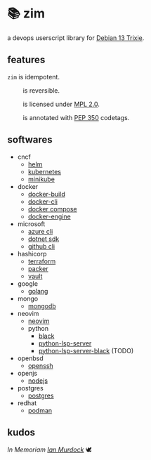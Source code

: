 <!-- This Source Code Form is subject to the terms of the Mozilla Public
   - License, v. 2.0. If a copy of the MPL was not distributed with this
   - file, You can obtain one at https://mozilla.org/MPL/2.0/. -->

# 📚 zim

a devops userscript library for [Debian 13 Trixie](https://wiki.debian.org/DebianTrixie).

## features
`zim` is idempotent.

&nbsp;&nbsp;&nbsp;&nbsp;&nbsp;&nbsp;&nbsp;&nbsp;&nbsp;is reversible.

&nbsp;&nbsp;&nbsp;&nbsp;&nbsp;&nbsp;&nbsp;&nbsp;&nbsp;is licensed under [MPL 2.0](https://www.mozilla.org/en-US/MPL/2.0/).

&nbsp;&nbsp;&nbsp;&nbsp;&nbsp;&nbsp;&nbsp;&nbsp;&nbsp;is annotated with [PEP 350](https://peps.python.org/pep-0350/) codetags.

## softwares

- cncf
  - [helm](https://helm.sh/docs/)
  - [kubernetes](https://kubernetes.io/docs/home/)
  - [minikube](https://minikube.sigs.k8s.io/docs/)
- docker
  - [docker-build](https://docs.docker.com/build/)
  - [docker-cli](https://docs.docker.com/engine/reference/commandline/cli/)
  - [docker compose](https://docs.docker.com/compose/)
  - [docker-engine](https://docs.docker.com/engine/)
- microsoft
  - [azure cli](https://learn.microsoft.com/en-us/cli/azure/)
  - [dotnet sdk](https://learn.microsoft.com/en-us/dotnet/)
  - [github cli](https://cli.github.com/manual/)
- hashicorp
   - [terraform](https://developer.hashicorp.com/terraform/docs)
   - [packer](https://developer.hashicorp.com/packer/docs)
   - [vault](https://developer.hashicorp.com/vault/docs)
- google
  - [golang](https://go.dev/doc/)
- mongo
  - [mongodb](https://www.mongodb.com/docs/)
- neovim
  - [neovim](https://neovim.io/doc/)
  - python
    - [black](https://black.readthedocs.io/en/stable/)
    - [python-lsp-server](https://github.com/python-lsp/python-lsp-server)
    - [python-lsp-server-black](https://github.com/python-lsp/python-lsp-black) (TODO) 
- openbsd
  - [openssh](https://www.openssh.com/manual.html)
- openjs
  - [nodejs](https://nodejs.org/en/docs)
- postgres
  - [postgres](https://www.postgresql.org/docs/)
- redhat
  - [podman](https://docs.podman.io/en/latest/)

## kudos
*In Memoriam [Ian Murdock](https://www.debian.org/doc/manuals/project-history/manifesto.en.html)* 🕊️
